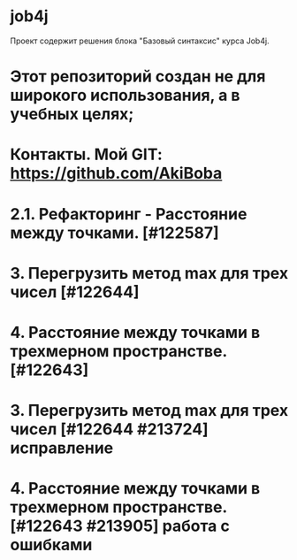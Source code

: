 # job4j
Проект содержит решения блока "Базовый синтаксис" курса Job4j.

# Этот репозиторий создан не для широкого использования, а в учебных целях;
# Контакты. Мой GIT: https://github.com/AkiBoba
# 2.1. Рефакторинг - Расстояние между точками. [#122587] 
# 3. Перегрузить метод max для трех чисел [#122644]
# 4. Расстояние между точками в трехмерном пространстве. [#122643]
# 3. Перегрузить метод max для трех чисел [#122644 #213724] исправление
# 4. Расстояние между точками в трехмерном пространстве. [#122643 #213905] работа с ошибками 